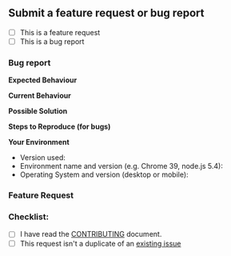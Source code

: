 <!--- Provide a general summary of the issue or feature request in the Title
above -->

## Submit a feature request or bug report
- [ ] This is a feature request
- [ ] This is a bug report

### Bug report
<!-- Delete this section if not applicable -->

**Expected Behaviour**  
<!--- If you're describing a bug, tell us what should happen -->
<!--- If you're suggesting a change/improvement, tell us how it should work -->

**Current Behaviour**  
<!--- If describing a bug, tell us what happens instead of the expected behaviour -->
<!--- If suggesting a change/improvement, explain the difference from current behaviour -->

**Possible Solution**  
<!--- Not obligatory, but suggest a fix/reason for the bug, -->
<!--- or ideas how to implement the addition or change -->

**Steps to Reproduce (for bugs)**  
<!--- Provide a link to a live example, or an unambiguous set of steps to -->
<!--- reproduce this bug. Include code to reproduce, if relevant -->

**Your Environment**  
<!--- Include as many relevant details about the environment you experienced the bug in -->
* Version used:
* Environment name and version (e.g. Chrome 39, node.js 5.4):
* Operating System and version (desktop or mobile):

### Feature Request
<!-- Delete this section if not applicable -->
<!-- Please provide use cases for changing the current behaviour -->

### Checklist:
<!--- Go over all the following points, and put an `x` in all the boxes that apply. -->
<!--- If you're unsure about any of these, don't hesitate to ask. We're here to help! -->
- [ ] I have read the [CONTRIBUTING](https://github.com/getchopchop/chopchop/blob/next/.github/CONTRIBUTING.md)
document.
- [ ] This request isn't a duplicate of an [existing issue](https://github.com/getchopchop/chopchop/issues)
